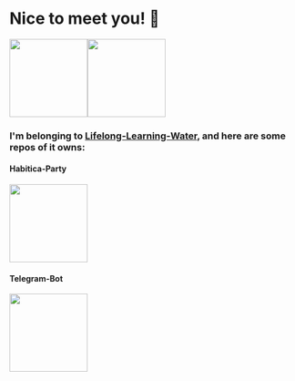 # Nice to meet you! 👋

<!--
**Delta-Water/Delta-Water** is a ✨ _special_ ✨ repository because its `README.md` (this file) appears on your GitHub profile.

Here are some ideas to get you started:

- 🔭 I’m currently working on ...
- 🌱 I’m currently learning ...
- 👯 I’m looking to collaborate on ...
- 🤔 I’m looking for help with ...
- 💬 Ask me about ...
- 📫 How to reach me: ...
- 😄 Pronouns: ...
- ⚡ Fun fact: ...
-->

<a href="https://github.com/Delta-Water/"><img height="137px" src="https://github-readme-stats.vercel.app/api?username=Delta-Water&hide_border=true&line_height=21&bg_color=0,ea6161,ffc64d,fffc4d,52fa5a" /><img height="137px" src="https://github-readme-stats.vercel.app/api/top-langs/?username=Delta-Water&line_height=21&layout=compact&hide_border=true&bg_color=0,52fa5a,4dfcff,c64dff" /></a>

### I'm belonging to [Lifelong-Learning-Water](https://github.com/Lifelong-Learning-Water), and here are some repos of it owns:

#### Habitica-Party
<a href="https://github.com/Lifelong-Learning-Water/Habitica-Party">
  <img height="137px" src="https://github-readme-stats.vercel.app/api/pin/?username=Lifelong-Learning-Water&repo=Habitica-Party" />
</a>

#### Telegram-Bot
<a href="https://github.com/Lifelong-Learning-Water/Telegram-Bot">
  <img height="137px" src="https://github-readme-stats.vercel.app/api/pin/?username=Lifelong-Learning-Water&repo=Telegram-Bot" />
</a>

